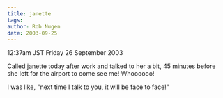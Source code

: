 ```yaml
---
title: janette
tags: 
author: Rob Nugen
date: 2003-09-25
---
```


<p class=date>12:37am JST Friday 26 September 2003</p>

<p>Called janette today after work and talked to her a bit, 45 minutes
before she left for the airport to come see me!   Whoooooo!</p>

<p>I was like, "next time I talk to you, it will be face to face!"</p>
